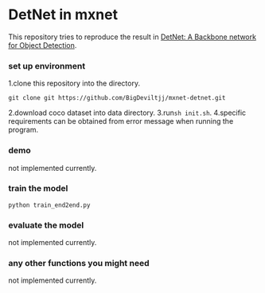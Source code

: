 # DetNet in mxnet

This repository tries to reproduce the result in [DetNet: A Backbone network for Object Detection](https://arxiv.org/pdf/1804.06215.pdf).

### set up environment

1.clone this repository into the directory.
```
git clone git https://github.com/BigDeviltjj/mxnet-detnet.git
```
2.download coco dataset into data directory.
3.run`sh init.sh`.
4.specific requirements can be obtained from error message when running the program.

### demo

not implemented currently.

### train the model

```
python train_end2end.py
```

### evaluate the model

not implemented currently.

### any other functions you might need

not implemented currently.
